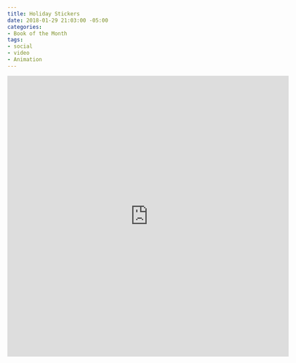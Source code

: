 ```yaml
---
title: Holiday Stickers
date: 2018-01-29 21:03:00 -05:00
categories:
- Book of the Month
tags:
- social
- video
- Animation
---
```


<div class="video-responsive">
	<iframe src="https://player.vimeo.com/video/253260407" width="640" height="640" frameborder="0" webkitallowfullscreen mozallowfullscreen allowfullscreen></iframe>
</div>

